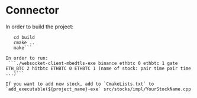 # Connector
In order to build the project:
```mkdir build
   cd build
   cmake ..
   make```    

In order to run:
 ```./websocket-client-mbedtls-exe binance ethbtc 0 ethbtc 1 gate ETH_BTC 2 hitbtc ETHBTC 0 ETHBTC 1 (name of stock: pair time pair time ...)```

If you want to add new stock, add to `CmakeLists.txt` to `add_executable(${project_name}-exe` src/stocks/impl/YourStockName.cpp
